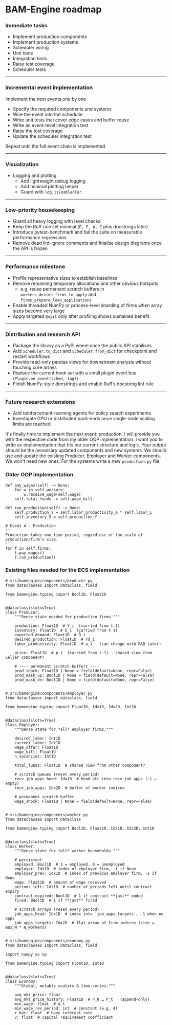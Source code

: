 # BAM-Engine roadmap

### Immediate tasks

* Implement production components
* Implement production systems
* Scheduler wiring
* Unit tests
* Integration tests
* Raise test coverage
* Scheduler tests

---

### Incremental event implementation

Implement the next events one by one

* Specify the required components and systems
* Wire the event into the scheduler
* Write unit tests that cover edge cases and buffer reuse
* Write an event-level integration test
* Raise the test coverage
* Update the scheduler integration test

Repeat until the full event chain is implemented

---

### Visualization

* Logging and plotting
  * Add lightweight debug logging
  * Add minimal plotting helper
  * Guard with `log.isEnabledFor`

---

### Low-priority housekeeping

* Guard all heavy logging with level checks
* Keep the Ruff rule set minimal (`E, F, W, I` plus docstrings later)
* Introduce pytest-benchmark and fail the suite on measurable performance regressions
* Remove dead lint-ignore comments and finalise design diagrams once the API is frozen

---

### Performance milestone

* Profile representative sizes to establish baselines
* Remove remaining temporary allocations and other obvious hotspots
  * e.g. reuse permanent scratch buffers in `workers_decide_firms_to_apply` and `firms_prepare_loan_applications`
* Enable threaded NumPy or process-level sharding of firms when array sizes become very large
* Apply targeted `@njit` only after profiling shows sustained benefit

---

### Distribution and research API

* Package the library as a PyPI wheel once the public API stabilises
* Add `Scheduler.to_dict` and `Scheduler.from_dict` for checkpoint and restart workflows
* Provide read-only pandas views for downstream analysis without touching core arrays
* Replace the current hook set with a small plugin event bus (`Plugin.on_event(sched, tag)`)
* Finish NumPy-style docstrings and enable Ruff’s docstring lint rule

---

### Future research extensions

* Add reinforcement-learning agents for policy search experiments
* Investigate GPU or distributed back-ends once single-node scaling limits are reached


It's finally time to implement the next event: production.
I will provide you with the respective code from my older OOP implementation.
I want you to write an implementation that fits our current structure and logic.
Your output should be the necessary updated components and new systems.
We should use and update the existing Producer, Employer and Worker components. We won't need new ones.
For the systems write a new `production.py` file.

### Older OOP implementation
```
def pay_wages(self) -> None:
    for w in self.workers:
        w.receive_wage(self.wage)
    self.total_funds -= self.wage_bill

def run_production(self) -> None:
    self.production_Y = self.labor_productivity_a * self.labor_L
    self.inventory_S = self.production_Y

# Event 4 - Production
'''
Production takes one time period, regardless of the scale of production/firm’s size.
'''
for f in self.firms:
    f.pay_wages()
    f.run_production()
```

### Existing files needed for the ECS implementation
```
# src/bamengine/components/producer.py
from dataclasses import dataclass, field

from bamengine.typing import Bool1D, Float1D


@dataclass(slots=True)
class Producer:
    """Dense state needed for production firms."""

    production: Float1D  # Y_i  (carried from t-1)
    inventory: Float1D  # S_i  (carried from t-1)
    expected_demand: Float1D  # D̂_i
    desired_production: Float1D  # Yd_i
    labor_productivity: Float1D  # a_i   (can change with R&D later)

    price: Float1D  # p_i  (carried from t-1)   shared view from Seller component?

    # ---- permanent scratch buffers ----
    prod_shock: Float1D | None = field(default=None, repr=False)
    prod_mask_up: Bool1D | None = field(default=None, repr=False)
    prod_mask_dn: Bool1D | None = field(default=None, repr=False)


# src/bamengine/components/employer.py
from dataclasses import dataclass, field

from bamengine.typing import Float1D, Idx1D, Idx2D, Int1D


@dataclass(slots=True)
class Employer:
    """Dense state for *all* employer firms."""

    desired_labor: Int1D
    current_labor: Int1D
    wage_offer: Float1D
    wage_bill: Float1D
    n_vacancies: Int1D

    total_funds: Float1D  # shared view from other component?

    # scratch queues (reset every period)
    recv_job_apps_head: Idx1D  # head ptr into recv_job_apps (−1 ⇒ empty)
    recv_job_apps: Idx2D  # buffer of worker indices

    # permanent scratch buffer
    wage_shock: Float1D | None = field(default=None, repr=False)


# src/bamengine/components/worker.py
from dataclasses import dataclass

from bamengine.typing import Bool1D, Float1D, Idx1D, Idx2D, Int1D


@dataclass(slots=True)
class Worker:
    """Dense state for *all* worker households."""

    # persistent
    employed: Bool1D  # 1 = employed, 0 = unemployed
    employer: Idx1D  # index of employer firm, -1 if None
    employer_prev: Idx1D  # index of previous employer firm, -1 if None
    wage: Float1D  # amount of wage received
    periods_left: Int1D  # number of periods left until contract expiry
    contract_expired: Bool1D  # 1 if contract **just** ended
    fired: Bool1D  # 1 if **just** fired

    # scratch arrays (reset every period)
    job_apps_head: Idx1D  # index into `job_apps_targets`, -1 when no apps
    job_apps_targets: Idx2D  # flat array of firm indices (size = max_M * N_workers)


# src/bamengine/components/economy.py
from dataclasses import dataclass, field

import numpy as np

from bamengine.typing import Float1D, Int1D


@dataclass(slots=True)
class Economy:
    """Global, mutable scalars & time-series."""

    avg_mkt_price: float
    avg_mkt_price_history: Float1D  # P_0 … P_t   (append-only)
    min_wage: float  # ŵ_t
    min_wage_rev_period: int  # constant (e.g. 4)
    r_bar: float  # base interest rate
    v: float  # capital requirement coefficient
```